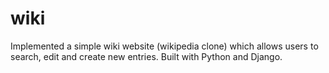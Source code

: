# wiki

Implemented a simple wiki website (wikipedia clone) which allows users to search, edit and create new entries. Built with Python and Django. 
